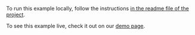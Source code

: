 To run this example locally, follow the instructions [in the readme file of the project](https://github.com/acidb/mobiscroll-demos-vue-ts?tab=readme-ov-file#mobiscroll-vue-ts-demos). 

To see this example live, check it out on our [demo page](https://demo.mobiscroll.com/vue/scheduler/desktop-week-view#).